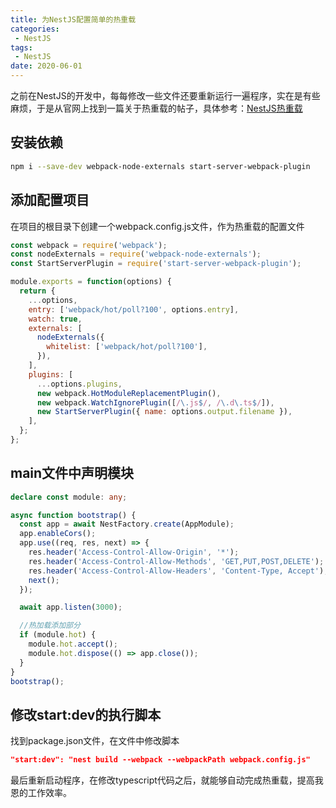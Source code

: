 ```yaml
---
title: 为NestJS配置简单的热重载
categories: 
 - NestJS
tags:
 - NestJS
date: 2020-06-01
---
```

之前在NestJS的开发中，每每修改一些文件还要重新运行一遍程序，实在是有些麻烦，于是从官网上找到一篇关于热重载的帖子，具体参考：[NestJS热重载](https://docs.nestjs.cn/7/recipes?id=%e7%83%ad%e9%87%8d%e8%bd%bd)  

## 安装依赖
``` sh
npm i --save-dev webpack-node-externals start-server-webpack-plugin
```

## 添加配置项目
在项目的根目录下创建一个webpack.config.js文件，作为热重载的配置文件
```  javascript
const webpack = require('webpack');
const nodeExternals = require('webpack-node-externals');
const StartServerPlugin = require('start-server-webpack-plugin');

module.exports = function(options) {
  return {
    ...options,
    entry: ['webpack/hot/poll?100', options.entry],
    watch: true,
    externals: [
      nodeExternals({
        whitelist: ['webpack/hot/poll?100'],
      }),
    ],
    plugins: [
      ...options.plugins,
      new webpack.HotModuleReplacementPlugin(),
      new webpack.WatchIgnorePlugin([/\.js$/, /\.d\.ts$/]),
      new StartServerPlugin({ name: options.output.filename }),
    ],
  };
};
```

## main文件中声明模块
```typescript
declare const module: any;

async function bootstrap() {
  const app = await NestFactory.create(AppModule);
  app.enableCors();
  app.use((req, res, next) => {
    res.header('Access-Control-Allow-Origin', '*');
    res.header('Access-Control-Allow-Methods', 'GET,PUT,POST,DELETE');
    res.header('Access-Control-Allow-Headers', 'Content-Type, Accept');
    next();
  });

  await app.listen(3000);

  //热加载添加部分
  if (module.hot) {
    module.hot.accept();
    module.hot.dispose(() => app.close());
  }
}
bootstrap();
```

## 修改start:dev的执行脚本
找到package.json文件，在文件中修改脚本
``` json
"start:dev": "nest build --webpack --webpackPath webpack.config.js"
```

最后重新启动程序，在修改typescript代码之后，就能够自动完成热重载，提高我恩的工作效率。